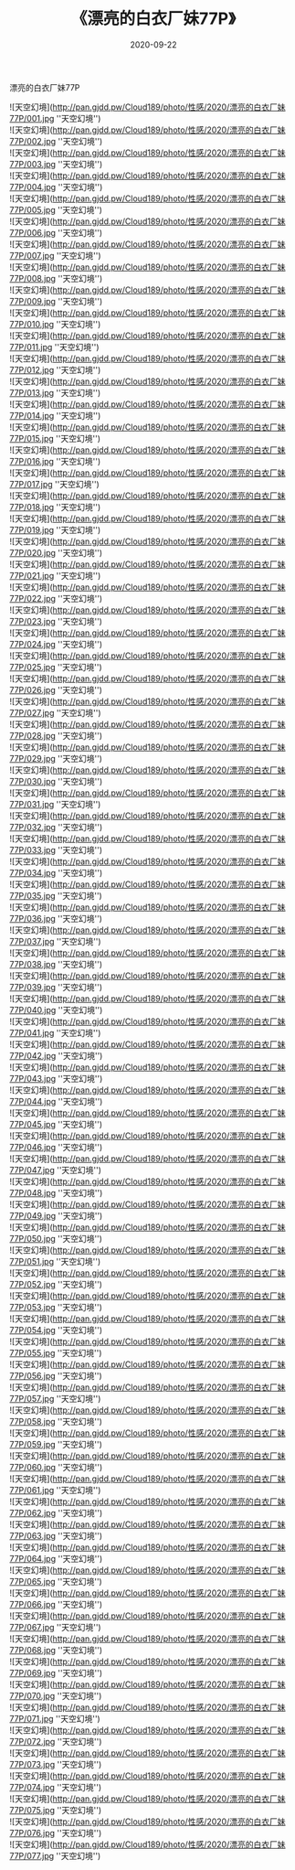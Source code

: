 ﻿---
layout: post
title:  《漂亮的白衣厂妹77P》
date:   2020-09-22
img: http://pan.gjdd.pw/Cloud189/photo/性感/2020/漂亮的白衣厂妹77P/000.jpg
categories: [美女, 性感, 泳衣]
---

漂亮的白衣厂妹77P



![天空幻境](http://pan.gjdd.pw/Cloud189/photo/性感/2020/漂亮的白衣厂妹77P/001.jpg ''天空幻境'') <br>
![天空幻境](http://pan.gjdd.pw/Cloud189/photo/性感/2020/漂亮的白衣厂妹77P/002.jpg ''天空幻境'') <br>
![天空幻境](http://pan.gjdd.pw/Cloud189/photo/性感/2020/漂亮的白衣厂妹77P/003.jpg ''天空幻境'') <br>
![天空幻境](http://pan.gjdd.pw/Cloud189/photo/性感/2020/漂亮的白衣厂妹77P/004.jpg ''天空幻境'') <br>
![天空幻境](http://pan.gjdd.pw/Cloud189/photo/性感/2020/漂亮的白衣厂妹77P/005.jpg ''天空幻境'') <br>
![天空幻境](http://pan.gjdd.pw/Cloud189/photo/性感/2020/漂亮的白衣厂妹77P/006.jpg ''天空幻境'') <br>
![天空幻境](http://pan.gjdd.pw/Cloud189/photo/性感/2020/漂亮的白衣厂妹77P/007.jpg ''天空幻境'') <br>
![天空幻境](http://pan.gjdd.pw/Cloud189/photo/性感/2020/漂亮的白衣厂妹77P/008.jpg ''天空幻境'') <br>
![天空幻境](http://pan.gjdd.pw/Cloud189/photo/性感/2020/漂亮的白衣厂妹77P/009.jpg ''天空幻境'') <br>
![天空幻境](http://pan.gjdd.pw/Cloud189/photo/性感/2020/漂亮的白衣厂妹77P/010.jpg ''天空幻境'') <br>
![天空幻境](http://pan.gjdd.pw/Cloud189/photo/性感/2020/漂亮的白衣厂妹77P/011.jpg ''天空幻境'') <br>
![天空幻境](http://pan.gjdd.pw/Cloud189/photo/性感/2020/漂亮的白衣厂妹77P/012.jpg ''天空幻境'') <br>
![天空幻境](http://pan.gjdd.pw/Cloud189/photo/性感/2020/漂亮的白衣厂妹77P/013.jpg ''天空幻境'') <br>
![天空幻境](http://pan.gjdd.pw/Cloud189/photo/性感/2020/漂亮的白衣厂妹77P/014.jpg ''天空幻境'') <br>
![天空幻境](http://pan.gjdd.pw/Cloud189/photo/性感/2020/漂亮的白衣厂妹77P/015.jpg ''天空幻境'') <br>
![天空幻境](http://pan.gjdd.pw/Cloud189/photo/性感/2020/漂亮的白衣厂妹77P/016.jpg ''天空幻境'') <br>
![天空幻境](http://pan.gjdd.pw/Cloud189/photo/性感/2020/漂亮的白衣厂妹77P/017.jpg ''天空幻境'') <br>
![天空幻境](http://pan.gjdd.pw/Cloud189/photo/性感/2020/漂亮的白衣厂妹77P/018.jpg ''天空幻境'') <br>
![天空幻境](http://pan.gjdd.pw/Cloud189/photo/性感/2020/漂亮的白衣厂妹77P/019.jpg ''天空幻境'') <br>
![天空幻境](http://pan.gjdd.pw/Cloud189/photo/性感/2020/漂亮的白衣厂妹77P/020.jpg ''天空幻境'') <br>
![天空幻境](http://pan.gjdd.pw/Cloud189/photo/性感/2020/漂亮的白衣厂妹77P/021.jpg ''天空幻境'') <br>
![天空幻境](http://pan.gjdd.pw/Cloud189/photo/性感/2020/漂亮的白衣厂妹77P/022.jpg ''天空幻境'') <br>
![天空幻境](http://pan.gjdd.pw/Cloud189/photo/性感/2020/漂亮的白衣厂妹77P/023.jpg ''天空幻境'') <br>
![天空幻境](http://pan.gjdd.pw/Cloud189/photo/性感/2020/漂亮的白衣厂妹77P/024.jpg ''天空幻境'') <br>
![天空幻境](http://pan.gjdd.pw/Cloud189/photo/性感/2020/漂亮的白衣厂妹77P/025.jpg ''天空幻境'') <br>
![天空幻境](http://pan.gjdd.pw/Cloud189/photo/性感/2020/漂亮的白衣厂妹77P/026.jpg ''天空幻境'') <br>
![天空幻境](http://pan.gjdd.pw/Cloud189/photo/性感/2020/漂亮的白衣厂妹77P/027.jpg ''天空幻境'') <br>
![天空幻境](http://pan.gjdd.pw/Cloud189/photo/性感/2020/漂亮的白衣厂妹77P/028.jpg ''天空幻境'') <br>
![天空幻境](http://pan.gjdd.pw/Cloud189/photo/性感/2020/漂亮的白衣厂妹77P/029.jpg ''天空幻境'') <br>
![天空幻境](http://pan.gjdd.pw/Cloud189/photo/性感/2020/漂亮的白衣厂妹77P/030.jpg ''天空幻境'') <br>
![天空幻境](http://pan.gjdd.pw/Cloud189/photo/性感/2020/漂亮的白衣厂妹77P/031.jpg ''天空幻境'') <br>
![天空幻境](http://pan.gjdd.pw/Cloud189/photo/性感/2020/漂亮的白衣厂妹77P/032.jpg ''天空幻境'') <br>
![天空幻境](http://pan.gjdd.pw/Cloud189/photo/性感/2020/漂亮的白衣厂妹77P/033.jpg ''天空幻境'') <br>
![天空幻境](http://pan.gjdd.pw/Cloud189/photo/性感/2020/漂亮的白衣厂妹77P/034.jpg ''天空幻境'') <br>
![天空幻境](http://pan.gjdd.pw/Cloud189/photo/性感/2020/漂亮的白衣厂妹77P/035.jpg ''天空幻境'') <br>
![天空幻境](http://pan.gjdd.pw/Cloud189/photo/性感/2020/漂亮的白衣厂妹77P/036.jpg ''天空幻境'') <br>
![天空幻境](http://pan.gjdd.pw/Cloud189/photo/性感/2020/漂亮的白衣厂妹77P/037.jpg ''天空幻境'') <br>
![天空幻境](http://pan.gjdd.pw/Cloud189/photo/性感/2020/漂亮的白衣厂妹77P/038.jpg ''天空幻境'') <br>
![天空幻境](http://pan.gjdd.pw/Cloud189/photo/性感/2020/漂亮的白衣厂妹77P/039.jpg ''天空幻境'') <br>
![天空幻境](http://pan.gjdd.pw/Cloud189/photo/性感/2020/漂亮的白衣厂妹77P/040.jpg ''天空幻境'') <br>
![天空幻境](http://pan.gjdd.pw/Cloud189/photo/性感/2020/漂亮的白衣厂妹77P/041.jpg ''天空幻境'') <br>
![天空幻境](http://pan.gjdd.pw/Cloud189/photo/性感/2020/漂亮的白衣厂妹77P/042.jpg ''天空幻境'') <br>
![天空幻境](http://pan.gjdd.pw/Cloud189/photo/性感/2020/漂亮的白衣厂妹77P/043.jpg ''天空幻境'') <br>
![天空幻境](http://pan.gjdd.pw/Cloud189/photo/性感/2020/漂亮的白衣厂妹77P/044.jpg ''天空幻境'') <br>
![天空幻境](http://pan.gjdd.pw/Cloud189/photo/性感/2020/漂亮的白衣厂妹77P/045.jpg ''天空幻境'') <br>
![天空幻境](http://pan.gjdd.pw/Cloud189/photo/性感/2020/漂亮的白衣厂妹77P/046.jpg ''天空幻境'') <br>
![天空幻境](http://pan.gjdd.pw/Cloud189/photo/性感/2020/漂亮的白衣厂妹77P/047.jpg ''天空幻境'') <br>
![天空幻境](http://pan.gjdd.pw/Cloud189/photo/性感/2020/漂亮的白衣厂妹77P/048.jpg ''天空幻境'') <br>
![天空幻境](http://pan.gjdd.pw/Cloud189/photo/性感/2020/漂亮的白衣厂妹77P/049.jpg ''天空幻境'') <br>
![天空幻境](http://pan.gjdd.pw/Cloud189/photo/性感/2020/漂亮的白衣厂妹77P/050.jpg ''天空幻境'') <br>
![天空幻境](http://pan.gjdd.pw/Cloud189/photo/性感/2020/漂亮的白衣厂妹77P/051.jpg ''天空幻境'') <br>
![天空幻境](http://pan.gjdd.pw/Cloud189/photo/性感/2020/漂亮的白衣厂妹77P/052.jpg ''天空幻境'') <br>
![天空幻境](http://pan.gjdd.pw/Cloud189/photo/性感/2020/漂亮的白衣厂妹77P/053.jpg ''天空幻境'') <br>
![天空幻境](http://pan.gjdd.pw/Cloud189/photo/性感/2020/漂亮的白衣厂妹77P/054.jpg ''天空幻境'') <br>
![天空幻境](http://pan.gjdd.pw/Cloud189/photo/性感/2020/漂亮的白衣厂妹77P/055.jpg ''天空幻境'') <br>
![天空幻境](http://pan.gjdd.pw/Cloud189/photo/性感/2020/漂亮的白衣厂妹77P/056.jpg ''天空幻境'') <br>
![天空幻境](http://pan.gjdd.pw/Cloud189/photo/性感/2020/漂亮的白衣厂妹77P/057.jpg ''天空幻境'') <br>
![天空幻境](http://pan.gjdd.pw/Cloud189/photo/性感/2020/漂亮的白衣厂妹77P/058.jpg ''天空幻境'') <br>
![天空幻境](http://pan.gjdd.pw/Cloud189/photo/性感/2020/漂亮的白衣厂妹77P/059.jpg ''天空幻境'') <br>
![天空幻境](http://pan.gjdd.pw/Cloud189/photo/性感/2020/漂亮的白衣厂妹77P/060.jpg ''天空幻境'') <br>
![天空幻境](http://pan.gjdd.pw/Cloud189/photo/性感/2020/漂亮的白衣厂妹77P/061.jpg ''天空幻境'') <br>
![天空幻境](http://pan.gjdd.pw/Cloud189/photo/性感/2020/漂亮的白衣厂妹77P/062.jpg ''天空幻境'') <br>
![天空幻境](http://pan.gjdd.pw/Cloud189/photo/性感/2020/漂亮的白衣厂妹77P/063.jpg ''天空幻境'') <br>
![天空幻境](http://pan.gjdd.pw/Cloud189/photo/性感/2020/漂亮的白衣厂妹77P/064.jpg ''天空幻境'') <br>
![天空幻境](http://pan.gjdd.pw/Cloud189/photo/性感/2020/漂亮的白衣厂妹77P/065.jpg ''天空幻境'') <br>
![天空幻境](http://pan.gjdd.pw/Cloud189/photo/性感/2020/漂亮的白衣厂妹77P/066.jpg ''天空幻境'') <br>
![天空幻境](http://pan.gjdd.pw/Cloud189/photo/性感/2020/漂亮的白衣厂妹77P/067.jpg ''天空幻境'') <br>
![天空幻境](http://pan.gjdd.pw/Cloud189/photo/性感/2020/漂亮的白衣厂妹77P/068.jpg ''天空幻境'') <br>
![天空幻境](http://pan.gjdd.pw/Cloud189/photo/性感/2020/漂亮的白衣厂妹77P/069.jpg ''天空幻境'') <br>
![天空幻境](http://pan.gjdd.pw/Cloud189/photo/性感/2020/漂亮的白衣厂妹77P/070.jpg ''天空幻境'') <br>
![天空幻境](http://pan.gjdd.pw/Cloud189/photo/性感/2020/漂亮的白衣厂妹77P/071.jpg ''天空幻境'') <br>
![天空幻境](http://pan.gjdd.pw/Cloud189/photo/性感/2020/漂亮的白衣厂妹77P/072.jpg ''天空幻境'') <br>
![天空幻境](http://pan.gjdd.pw/Cloud189/photo/性感/2020/漂亮的白衣厂妹77P/073.jpg ''天空幻境'') <br>
![天空幻境](http://pan.gjdd.pw/Cloud189/photo/性感/2020/漂亮的白衣厂妹77P/074.jpg ''天空幻境'') <br>
![天空幻境](http://pan.gjdd.pw/Cloud189/photo/性感/2020/漂亮的白衣厂妹77P/075.jpg ''天空幻境'') <br>
![天空幻境](http://pan.gjdd.pw/Cloud189/photo/性感/2020/漂亮的白衣厂妹77P/076.jpg ''天空幻境'') <br>
![天空幻境](http://pan.gjdd.pw/Cloud189/photo/性感/2020/漂亮的白衣厂妹77P/077.jpg ''天空幻境'') <br>